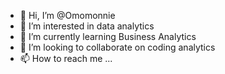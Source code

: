 - 👋 Hi, I’m @Omomonnie
- 👀 I’m interested in data analytics
- 🌱 I’m currently learning Business Analytics
- 💞️ I’m looking to collaborate on coding analytics
- 📫 How to reach me ...

<!---
Omomonnie/Omomonnie is a ✨ special ✨ repository because its `README.md` (this file) appears on your GitHub profile.
You can click the Preview link to take a look at your changes.
--->
